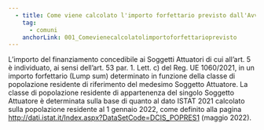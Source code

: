```yaml
---
  - title: Come viene calcolato l'importo forfettario previsto dall'Avviso “PIATTAFORMA DIGITALE NAZIONALE DATI”della Misura 1.3.1?
    tag:
      - comuni
    anchorLink: 001_Comevienecalcolatolimportoforfettarioprevisto
---
```


L’importo del finanziamento concedibile ai Soggetti Attuatori di cui all’art. 5 è individuato, ai sensi dell’art. 53 par. 1. Lett. c) del Reg. UE 1060/2021, in un importo forfettario (Lump sum) determinato in funzione della classe di popolazione residente di riferimento del medesimo Soggetto Attuatore. La classe di popolazione residente di appartenenza del singolo Soggetto Attuatore è determinata sulla base di quanto al dato ISTAT 2021 calcolato sulla popolazione residente al 1 gennaio 2022, come definito alla pagina <a href="http://dati.istat.it/Index.aspx?DataSetCode=DCIS_POPRES1" target="_blank">http://dati.istat.it/Index.aspx?DataSetCode=DCIS_POPRES1</a> (maggio 2022).